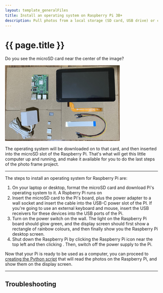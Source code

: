 ```yaml
---
layout: template_generalFiles
title: Install an operating system on Raspberry Pi 3B+
description: Pull photos from a local storage (SD card, USB drive) or cloud storage, and display them with a time lag on a Raspberry Pi 3B+.
---
```


# {{ page.title }}

Do you see the microSD card near the center of the image? 

<img src="../images/frame_front.jpeg" width="75%" />

The operating system will be downloaded on to that card, and then inserted into the microSD slot of the Raspberry Pi. That's what will get this little computer up and running, and make it available for you to do the last steps of the photo frame project.

<hr/>

The steps to install an operating system for Raspberry Pi are:

1. On your laptop or desktop, format the microSD card and download Pi's operating system to it. A Rspberry Pi runs on 
1.  Insert the microSD card to the Pi's board, plus the power adapter to a wall socket and insert the cable into the USB-C power slot of the PI. If you're going to use an external keyboard and mouse, insert the USB receivers for these devices into the USB ports of the Pi.
1. Turn on the power switch on the wall. The light on the Raspberry Pi board should glow green, and the display screen should first show a rectangle of rainbow colours, and then finally show you the Raspberry Pi desktop screen.
1.  Shut down the Raspberry Pi by clicking the Raspberry Pi icon near the top left and then clicking . Then, switch off the power supply to the Pi.

Now that your Pi is ready to be used as a computer, you can proceed to [creating the Python script](python_photo_frame.md) that will read the photos on the Raspberry Pi, and show them on the display screen.

<hr/>

## Troubleshooting
